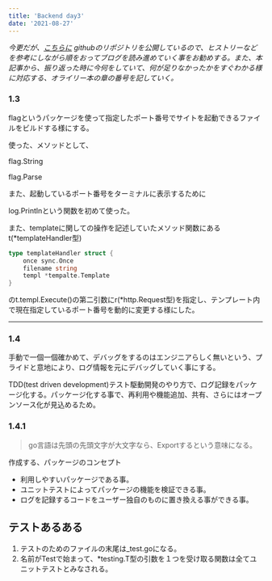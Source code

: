 ```yaml
---
title: 'Backend day3'
date: '2021-08-27'
---
```


*今更だが、[こちらに](https://github.com/tom1236908745/go-chat) githubのリポジトリを公開しているので、ヒストリーなどを参考にしながら順をおってブログを読み進めていく事をお勧めする。また、本記事から、振り返った時に今何をしていて、何が足りなかったかをすぐわかる様に対応する、オライリー本の章の番号を記していく。*

### 1.3

flagというパッケージを使って指定したポート番号でサイトを起動できるファイルをビルドする様にする。

使った、メソッドとして、

flag.String

flag.Parse

また、起動しているポート番号をターミナルに表示するために

log.Printlnという関数を初めて使った。

また、templateに関しての操作を記述していたメソッド関数にあるt(*templateHandler型)

```go
type templateHandler struct {
	once sync.Once
	filename string
	templ *tempalte.Template
}
```

のt.templ.Execute()の第二引数にr(*http.Request型)を指定し、テンプレート内で現在指定しているポート番号を動的に変更する様にした。

---

### 1.4

手動で一個一個確かめて、デバッグをするのはエンジニアらしく無いという、プライドと意地により、ログ情報を元にデバッグしていく事にする。　

TDD(test driven development)テスト駆動開発のやり方で、ログ記録をパッケージ化する。パッケージ化する事で、再利用や機能追加、共有、さらにはオープンソース化が見込めるため。

### 1.4.1

> go言語は先頭の先頭文字が大文字なら、Exportするという意味になる。

作成する、パッケージのコンセプト

- 利用しやすいパッケージである事。
- ユニットテストによってパッケージの機能を検証できる事。
- ログを記録するコードをユーザー独自のものに置き換える事ができる事。

## テストあるある

1. テストのためのファイルの末尾は_test.goになる。
2. 名前がTestで始まって、*testing.T型の引数を１つを受け取る関数は全てユニットテストとみなされる。